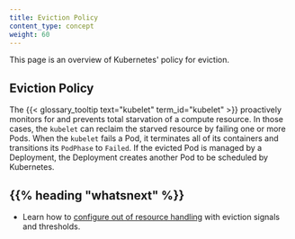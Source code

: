 ```yaml
---
title: Eviction Policy
content_type: concept
weight: 60
---
```


<!-- overview -->

This page is an overview of Kubernetes' policy for eviction.

<!-- body -->

## Eviction Policy

The {{< glossary_tooltip text="kubelet" term_id="kubelet" >}} proactively monitors for
and prevents total starvation of a compute resource. In those cases, the `kubelet` can reclaim
the starved resource by failing one or more Pods. When the `kubelet` fails
a Pod, it terminates all of its containers and transitions its `PodPhase` to `Failed`.
If the evicted Pod is managed by a Deployment, the Deployment creates another Pod
to be scheduled by Kubernetes.

## {{% heading "whatsnext" %}}

- Learn how to [configure out of resource handling](/docs/tasks/administer-cluster/out-of-resource/) with eviction signals and thresholds.
